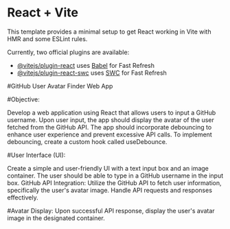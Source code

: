 # React + Vite

This template provides a minimal setup to get React working in Vite with HMR and some ESLint rules.

Currently, two official plugins are available:

- [@vitejs/plugin-react](https://github.com/vitejs/vite-plugin-react/blob/main/packages/plugin-react/README.md) uses [Babel](https://babeljs.io/) for Fast Refresh
- [@vitejs/plugin-react-swc](https://github.com/vitejs/vite-plugin-react-swc) uses [SWC](https://swc.rs/) for Fast Refresh

#GitHub User Avatar Finder Web App

#Objective:

Develop a web application using React that allows users to input a GitHub username. Upon user input, the app
should display the avatar of the user fetched from the GitHub API. The app should incorporate debouncing to
enhance user experience and prevent excessive API calls. To implement debouncing, create a custom hook
called useDebounce.

#User Interface (UI):

 Create a simple and user-friendly UI with a text input box and an image container.
The user should be able to type in a GitHub username in the input box.
GitHub API Integration:
Utilize the GitHub API to fetch user information, specifically the user's avatar image.
Handle API requests and responses effectively.

#Avatar Display:
 Upon successful API response, display the user's avatar image in the designated container.